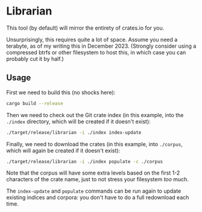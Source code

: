 # Librarian

This tool (by default) will mirror the entirety of crates.io for you.

Unsurprisingly, this requires quite a lot of space. Assume you need a terabyte,
as of my writing this in December 2023. (Strongly consider using a compressed
btrfs or other filesystem to host this, in which case you can probably cut it by
half.)

## Usage

First we need to build this (no shocks here):

```sh
cargo build --release
```

Then we need to check out the Git crate index (in this example, into the `./index`
directory, which will be created if it doesn't exist):

```sh
./target/release/librarian -i ./index index-update
```

Finally, we need to download the crates (in this example, into `./corpus`, which
will again be created if it doesn't exist):

```sh
./target/release/librarian -i ./index populate -c ./corpus
```

Note that the corpus will have some extra levels based on the first 1-2
characters of the crate name, just to not stress your filesystem _too_ much.

The `index-update` and `populate` commands can be run again to update existing
indices and corpora: you don't have to do a full redownload each time.
